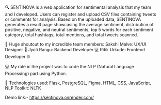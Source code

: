 🔍 SENTINOVA is a web application for sentimental analysis that my team and I developed. Users can register and upload CSV files containing tweets or comments for analysis. Based on the uploaded data, SENTINOVA generates a result page showcasing the average sentiment, distribution of positive, negative, and neutral sentiments, top 5 words for each sentiment category, total hashtags, total mentions, and total tweets scanned.

👥 Huge shoutout to my incredible team members:
Sakshi Malve: UX/UI Designer 🎨
Jyoti Rangu: Backend Developer 💻
Ritik Urkude: Frontend Developer 🌐

💻 My role in the project was to code the NLP (Natural Language Processing) part using Python.

🔧 Technologies used:
Flask, PostgreSQL, Figma, HTML, CSS, JavaScript, NLP Toolkit: NLTK

Demo link:- https://sentinova.onrender.com/
